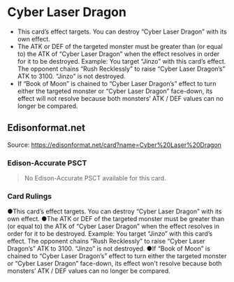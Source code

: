 # Cyber Laser Dragon

*   This card’s effect targets. You can destroy “Cyber Laser Dragon” with its own effect.
*   The ATK or DEF of the targeted monster must be greater than (or equal to) the ATK of “Cyber Laser Dragon” when the effect resolves in order for it to be destroyed. Example: You target “Jinzo” with this card’s effect. The opponent chains “Rush Recklessly” to raise “Cyber Laser Dragon’s” ATK to 3100. “Jinzo” is not destroyed.
*   If “Book of Moon” is chained to “Cyber Laser Dragon’s” effect to turn either the targeted monster or “Cyber Laser Dragon” face-down, its effect will not resolve because both monsters’ ATK / DEF values can no longer be compared.

## Edisonformat.net

Source: https://edisonformat.net/card?name=Cyber%20Laser%20Dragon

### Edison-Accurate PSCT

> No Edison-Accurate PSCT available for this card.

### Card Rulings

●This card’s effect targets. You can destroy “Cyber Laser Dragon” with its own effect.
●The ATK or DEF of the targeted monster must be greater than (or equal to) the ATK of “Cyber Laser Dragon” when the effect resolves in order for it to be destroyed. Example: You target “Jinzo” with this card’s effect. The opponent chains “Rush Recklessly” to raise “Cyber Laser Dragon’s” ATK to 3100. “Jinzo” is not destroyed.
●If “Book of Moon” is chained to “Cyber Laser Dragon’s” effect to turn either the targeted monster or “Cyber Laser Dragon” face-down, its effect won't resolve because both monsters’ ATK / DEF values can no longer be compared.
            